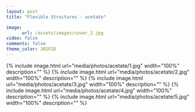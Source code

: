 ```yaml
---
layout: post
title: "Flexible Structures - acetate"

image:
      url: /assets/images/cover_2.jpg
video: false
comments: false
theme_color: 302F2D
---
```


{% include image.html url="media/photos/acetate/1.jpg" width="100%" description="" %}
{% include image.html url="media/photos/acetate/2.jpg" width="100%" description="" %}
{% include image.html url="media/photos/acetate/3.jpg" width="100%" description="" %}
{% include image.html url="media/photos/acetate/4.jpg" width="100%" description="" %}
{% include image.html url="media/photos/acetate/5.jpg" width="100%" description="" %}

